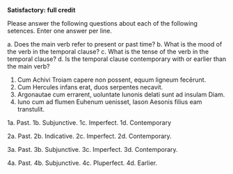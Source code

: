 **Satisfactory:  full credit**

Please answer the following questions about each of the following setences. Enter one answer per line.

a. Does the main verb refer to present or past time?
b. What is the mood of the verb in the temporal clause?
c. What is the tense of the verb in the temporal clause?
d. Is the temporal clause contemporary with or earlier than the main verb?

1. Cum Achivi Troiam capere non possent, equum ligneum fecērunt.
2. Cum Hercules infans erat, duos serpentes necavit.
3. Argonautae cum errarent, uoluntate Iunonis delati sunt ad insulam Diam.
4. Iuno cum ad flumen Euhenum uenisset, Iason Aesonis filius eam transtulit.


1a. Past.
1b. Subjunctive.
1c. Imperfect.
1d. Contemporary

2a. Past.
2b. Indicative.
2c. Imperfect.
2d. Contemporary.

3a. Past.
3b. Subjunctive.
3c. Imperfect.
3d. Contemporary.

4a. Past.
4b. Subjunctive.
4c. Pluperfect.
4d. Earlier.
